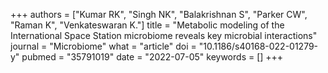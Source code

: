 +++
authors = ["Kumar RK", "Singh NK", "Balakrishnan S", "Parker CW", "Raman K", "Venkateswaran K."]
title = "Metabolic modeling of the International Space Station microbiome reveals key microbial interactions"
journal = "Microbiome"
what = "article"
doi = "10.1186/s40168-022-01279-y"
pubmed = "35791019"
date = "2022-07-05"
keywords = []
+++

